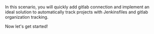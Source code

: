 In this  scenario, you will quickly add gitlab connection and implement an ideal solution to automatically track projects with Jenkinsfiles and gitlab organization tracking.

Now let's get started!
